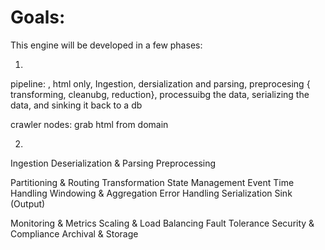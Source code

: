 # Goals:

This engine will be developed in a few phases:

1. 

pipeline: , html only, Ingestion, dersialization and parsing, preprocesing { transforming, cleanubg, reduction}, processuibg the data,
serializing the data, and sinking it back to a db

crawler nodes: grab html from domain

2. 

Ingestion
Deserialization & Parsing
Preprocessing

Partitioning & Routing
Transformation
State Management
Event Time Handling
Windowing & Aggregation
Error Handling
Serialization
Sink (Output)



Monitoring & Metrics
Scaling & Load Balancing
Fault Tolerance
Security & Compliance
Archival & Storage

